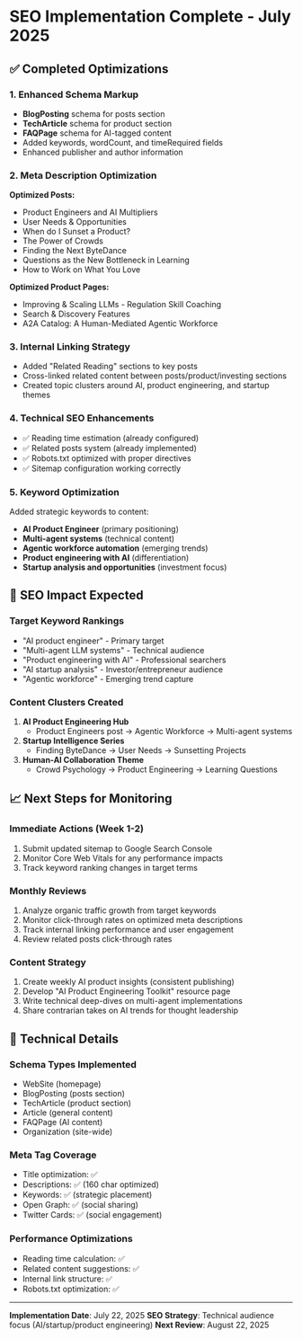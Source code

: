 # SEO Implementation Complete - July 2025

## ✅ Completed Optimizations

### 1. Enhanced Schema Markup
- **BlogPosting** schema for posts section
- **TechArticle** schema for product section  
- **FAQPage** schema for AI-tagged content
- Added keywords, wordCount, and timeRequired fields
- Enhanced publisher and author information

### 2. Meta Description Optimization
**Optimized Posts:**
- Product Engineers and AI Multipliers
- User Needs & Opportunities  
- When do I Sunset a Product?
- The Power of Crowds
- Finding the Next ByteDance
- Questions as the New Bottleneck in Learning
- How to Work on What You Love

**Optimized Product Pages:**
- Improving & Scaling LLMs - Regulation Skill Coaching
- Search & Discovery Features
- A2A Catalog: A Human-Mediated Agentic Workforce

### 3. Internal Linking Strategy
- Added "Related Reading" sections to key posts
- Cross-linked related content between posts/product/investing sections
- Created topic clusters around AI, product engineering, and startup themes

### 4. Technical SEO Enhancements
- ✅ Reading time estimation (already configured)
- ✅ Related posts system (already implemented)
- ✅ Robots.txt optimized with proper directives
- ✅ Sitemap configuration working correctly

### 5. Keyword Optimization
Added strategic keywords to content:
- **AI Product Engineer** (primary positioning)
- **Multi-agent systems** (technical content)
- **Agentic workforce automation** (emerging trends)
- **Product engineering with AI** (differentiation)
- **Startup analysis and opportunities** (investment focus)

## 🎯 SEO Impact Expected

### Target Keyword Rankings
- "AI product engineer" - Primary target
- "Multi-agent LLM systems" - Technical audience
- "Product engineering with AI" - Professional searchers
- "AI startup analysis" - Investor/entrepreneur audience
- "Agentic workforce" - Emerging trend capture

### Content Clusters Created
1. **AI Product Engineering Hub**
   - Product Engineers post → Agentic Workforce → Multi-agent systems
2. **Startup Intelligence Series**  
   - Finding ByteDance → User Needs → Sunsetting Projects
3. **Human-AI Collaboration Theme**
   - Crowd Psychology → Product Engineering → Learning Questions

## 📈 Next Steps for Monitoring

### Immediate Actions (Week 1-2)
1. Submit updated sitemap to Google Search Console
2. Monitor Core Web Vitals for any performance impacts
3. Track keyword ranking changes in target terms

### Monthly Reviews
1. Analyze organic traffic growth from target keywords
2. Monitor click-through rates on optimized meta descriptions  
3. Track internal linking performance and user engagement
4. Review related posts click-through rates

### Content Strategy
1. Create weekly AI product insights (consistent publishing)
2. Develop "AI Product Engineering Toolkit" resource page
3. Write technical deep-dives on multi-agent implementations
4. Share contrarian takes on AI trends for thought leadership

## 🔧 Technical Details

### Schema Types Implemented
- WebSite (homepage)
- BlogPosting (posts section)
- TechArticle (product section)
- Article (general content)
- FAQPage (AI content)
- Organization (site-wide)

### Meta Tag Coverage
- Title optimization: ✅
- Descriptions: ✅ (160 char optimized)
- Keywords: ✅ (strategic placement)
- Open Graph: ✅ (social sharing)
- Twitter Cards: ✅ (social engagement)

### Performance Optimizations
- Reading time calculation: ✅
- Related content suggestions: ✅
- Internal link structure: ✅
- Robots.txt optimization: ✅

---

**Implementation Date**: July 22, 2025
**SEO Strategy**: Technical audience focus (AI/startup/product engineering)
**Next Review**: August 22, 2025